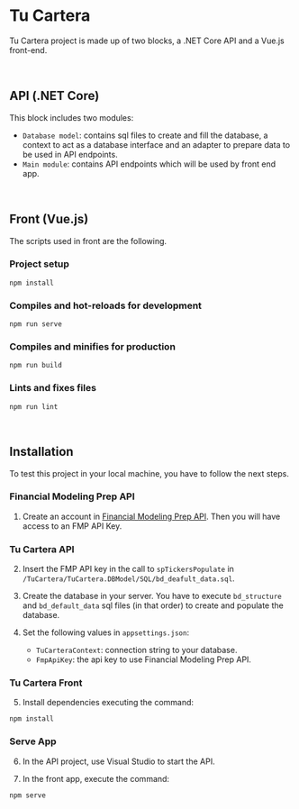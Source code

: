 # Tu Cartera

Tu Cartera project is made up of two blocks, a .NET Core API and a Vue.js front-end.

<br>

## API (.NET Core)

This block includes two modules:

- `Database model`: contains sql files to create and fill the database, a context to act as a database interface and an adapter to prepare data to be used in API endpoints.
- `Main module`: contains API endpoints which will be used by front end app.

<br>

## Front (Vue.js)

The scripts used in front are the following.

### Project setup

```
npm install
```

### Compiles and hot-reloads for development

```
npm run serve
```

### Compiles and minifies for production

```
npm run build
```

### Lints and fixes files

```
npm run lint
```

<br>

## Installation

To test this project in your local machine, you have to follow the next steps.

### Financial Modeling Prep API

1. Create an account in [Financial Modeling Prep API](https://financialmodelingprep.com/developer/docs/pricing). Then you will have access to an FMP API Key.

### Tu Cartera API

2. Insert the FMP API key in the call to `spTickersPopulate` in `/TuCartera/TuCartera.DBModel/SQL/bd_deafult_data.sql`.

3. Create the database in your server. You have to execute `bd_structure` and `bd_default_data` sql files (in that order) to create and populate the database.

4. Set the following values in `appsettings.json`:
   - `TuCarteraContext`: connection string to your database.
   - `FmpApiKey`: the api key to use Financial Modeling Prep API.

### Tu Cartera Front

5. Install dependencies executing the command:

```
npm install
```

### Serve App

6. In the API project, use Visual Studio to start the API.

7. In the front app, execute the command:

```
npm serve
```

